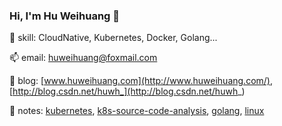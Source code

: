 ### Hi, I'm Hu Weihuang 👋

<!--
**huweihuang/huweihuang** is a ✨ _special_ ✨ repository because its `README.md` (this file) appears on your GitHub profile.

Here are some ideas to get you started:

- 🔭 I’m currently working on ...
- 🌱 I’m currently learning ...
- 👯 I’m looking to collaborate on ...
- 🤔 I’m looking for help with ...
- 💬 Ask me about ...
- 📫 How to reach me: ...
- 😄 Pronouns: ...
- ⚡ Fun fact: ...
-->

🔭  skill: CloudNative, Kubernetes, Docker, Golang...

📫  email: huweihuang@foxmail.com

💬  blog: [www.huweihuang.com](http://www.huweihuang.com/), [http://blog.csdn.net/huwh_](http://blog.csdn.net/huwh_)

🌱  notes: [kubernetes](http://www.huweihuang.com/kubernetes-notes), [k8s-source-code-analysis](http://www.huweihuang.com/k8s-source-code-analysis/), [golang](http://www.huweihuang.com/golang-notes), [linux](http://www.huweihuang.com/linux-notes)

